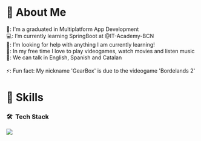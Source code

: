 <h1>👋 About Me</h1>
  🏫: I'm a graduated in Multiplatform App Development <br>
  💻: I’m currently learning SpringBoot at @IT-Academy-BCN<br>
  🤖: I’m looking for help with anything I am currently learning! <br>
  👾: In my free time I love to play videogames, watch movies and listen music <br>
  💬: We can talk in English, Spanish and Catalan <br>
  <br>
  ⚡: Fun fact: My nickname 'GearBox' is due to the videogame 'Bordelands 2'<br>

<h1>👻 Skills</h1>

### 🛠 &nbsp;Tech Stack
<p align="left">
  <a href="https://skillicons.dev">
    <img src="https://skillicons.dev/icons?i=java,spring,html,css,bootstrap,postman,mongodb,mysql,git,github,idea,vscode,windows,netbeans" />
  </a>
</p>
